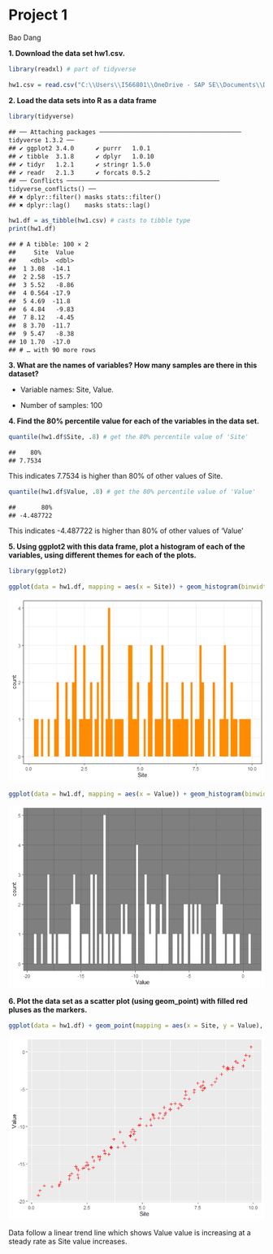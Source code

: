 Project 1 
================
Bao Dang

**1. Download the data set hw1.csv.**

``` r
library(readxl) # part of tidyverse
```

``` r
hw1.csv = read.csv("C:\\Users\\I566801\\OneDrive - SAP SE\\Documents\\Drexel\\MATH 318\\Week 1\\hw1.csv")
```

**2. Load the data sets into R as a data frame**

``` r
library(tidyverse)
```

    ## ── Attaching packages ─────────────────────────────────────── tidyverse 1.3.2 ──
    ## ✔ ggplot2 3.4.0      ✔ purrr   1.0.1 
    ## ✔ tibble  3.1.8      ✔ dplyr   1.0.10
    ## ✔ tidyr   1.2.1      ✔ stringr 1.5.0 
    ## ✔ readr   2.1.3      ✔ forcats 0.5.2 
    ## ── Conflicts ────────────────────────────────────────── tidyverse_conflicts() ──
    ## ✖ dplyr::filter() masks stats::filter()
    ## ✖ dplyr::lag()    masks stats::lag()

``` r
hw1.df = as_tibble(hw1.csv) # casts to tibble type
print(hw1.df)
```

    ## # A tibble: 100 × 2
    ##     Site  Value
    ##    <dbl>  <dbl>
    ##  1 3.08  -14.1 
    ##  2 2.58  -15.7 
    ##  3 5.52   -8.86
    ##  4 0.564 -17.9 
    ##  5 4.69  -11.8 
    ##  6 4.84   -9.83
    ##  7 8.12   -4.45
    ##  8 3.70  -11.7 
    ##  9 5.47   -8.38
    ## 10 1.70  -17.0 
    ## # … with 90 more rows

**3. What are the names of variables? How many samples are there in this
dataset?**

- Variable names: Site, Value.

- Number of samples: 100

**4. Find the 80% percentile value for each of the variables in the data
set.**

``` r
quantile(hw1.df$Site, .8) # get the 80% percentile value of 'Site'
```

    ##    80% 
    ## 7.7534

This indicates 7.7534 is higher than 80% of other values of Site.

``` r
quantile(hw1.df$Value, .8) # get the 80% percentile value of 'Value'
```

    ##       80% 
    ## -4.487722

This indicates -4.487722 is higher than 80% of other values of ‘Value’

**5. Using ggplot2 with this data frame, plot a histogram of each of the
variables, using different themes for each of the plots.**

``` r
library(ggplot2)
```

``` r
ggplot(data = hw1.df, mapping = aes(x = Site)) + geom_histogram(binwidth = .1, fill = "darkorange") + theme_bw()
```

![](Graphs/Plotting-and-Simple-Analysis_files/figure-gfm/unnamed-chunk-7-1.png)<!-- -->

``` r
ggplot(data = hw1.df, mapping = aes(x = Value)) + geom_histogram(binwidth = .2, fill = "white") + theme_dark()
```

![](Graphs/Plotting-and-Simple-Analysis_files/figure-gfm/unnamed-chunk-8-1.png)<!-- -->

**6. Plot the data set as a scatter plot (using geom_point) with filled
red pluses as the markers.**

``` r
ggplot(data = hw1.df) + geom_point(mapping = aes(x = Site, y = Value), shape = 3, color="red") + theme_grey()
```

![](Graphs/Plotting-and-Simple-Analysis_files/figure-gfm/unnamed-chunk-9-1.png)<!-- -->

Data follow a linear trend line which shows Value value is increasing at
a steady rate as Site value increases.

